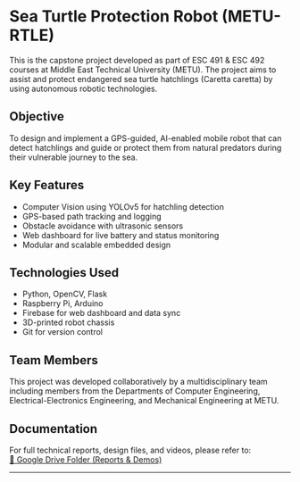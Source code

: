 # Sea Turtle Protection Robot (METU-RTLE)

This is the capstone project developed as part of ESC 491 & ESC 492 courses at Middle East Technical University (METU). The project aims to assist and protect endangered sea turtle hatchlings (Caretta caretta) by using autonomous robotic technologies.

## Objective

To design and implement a GPS-guided, AI-enabled mobile robot that can detect hatchlings and guide or protect them from natural predators during their vulnerable journey to the sea.

## Key Features

- Computer Vision using YOLOv5 for hatchling detection  
- GPS-based path tracking and logging  
- Obstacle avoidance with ultrasonic sensors  
- Web dashboard for live battery and status monitoring  
- Modular and scalable embedded design

## Technologies Used

- Python, OpenCV, Flask  
- Raspberry Pi, Arduino  
- Firebase for web dashboard and data sync  
- 3D-printed robot chassis  
- Git for version control

## Team Members

This project was developed collaboratively by a multidisciplinary team including members from the Departments of Computer Engineering, Electrical-Electronics Engineering, and Mechanical Engineering at METU.

## Documentation

For full technical reports, design files, and videos, please refer to:  
[📂 Google Drive Folder (Reports & Demos)](https://drive.google.com/drive/folders/317tZwmd-UWWRb8wh34e4Sn57d-1bHh1R?direction=a)

---

